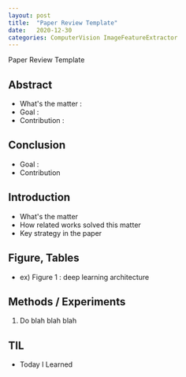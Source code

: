 ```yaml
---
layout: post
title:  "Paper Review Template"
date:   2020-12-30
categories: ComputerVision ImageFeatureExtractor
---
```

Paper Review Template

## Abstract

- What's the matter : 
- Goal :
- Contribution : 

## Conclusion

- Goal :
- Contribution

## Introduction

- What's the matter
- How related works solved this matter
- Key strategy in the paper

## Figure, Tables
- ex) Figure 1 : deep learning architecture


## Methods / Experiments
1. Do blah blah blah


## TIL
- Today I Learned
  